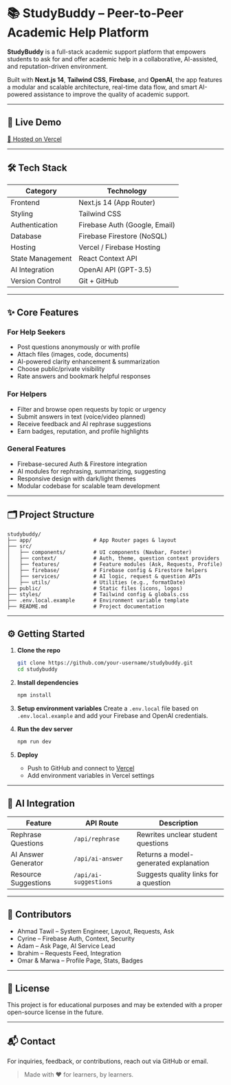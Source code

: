 # 📚 StudyBuddy – Peer-to-Peer Academic Help Platform

**StudyBuddy** is a full-stack academic support platform that empowers students to ask for and offer academic help in a collaborative, AI-assisted, and reputation-driven environment.

Built with **Next.js 14**, **Tailwind CSS**, **Firebase**, and **OpenAI**, the app features a modular and scalable architecture, real-time data flow, and smart AI-powered assistance to improve the quality of academic support.

---

## 🚀 Live Demo

[🔗 Hosted on Vercel](https://study-buddy-ebon-one.vercel.app/)

---

## 🛠️ Tech Stack

| Category         | Technology                      |
|------------------|----------------------------------|
| Frontend         | Next.js 14 (App Router)         |
| Styling          | Tailwind CSS                    |
| Authentication   | Firebase Auth (Google, Email)   |
| Database         | Firebase Firestore (NoSQL)      |
| Hosting          | Vercel / Firebase Hosting       |
| State Management | React Context API               |
| AI Integration   | OpenAI API (GPT-3.5)            |
| Version Control  | Git + GitHub                    |

---

## ✨ Core Features

### For Help Seekers
- Post questions anonymously or with profile
- Attach files (images, code, documents)
- AI-powered clarity enhancement & summarization
- Choose public/private visibility
- Rate answers and bookmark helpful responses

### For Helpers
- Filter and browse open requests by topic or urgency
- Submit answers in text (voice/video planned)
- Receive feedback and AI rephrase suggestions
- Earn badges, reputation, and profile highlights

### General Features
- Firebase-secured Auth & Firestore integration
- AI modules for rephrasing, summarizing, suggesting
- Responsive design with dark/light themes
- Modular codebase for scalable team development

---

## 🗂 Project Structure

```
studybuddy/
├── app/                    # App Router pages & layout
├── src/
│   ├── components/         # UI components (Navbar, Footer)
│   ├── context/            # Auth, theme, question context providers
│   ├── features/           # Feature modules (Ask, Requests, Profile)
│   ├── firebase/           # Firebase config & Firestore helpers
│   ├── services/           # AI logic, request & question APIs
│   ├── utils/              # Utilities (e.g., formatDate)
├── public/                 # Static files (icons, logos)
├── styles/                 # Tailwind config & globals.css
├── .env.local.example      # Environment variable template
├── README.md               # Project documentation
```

---

## ⚙️ Getting Started

1. **Clone the repo**
   ```bash
   git clone https://github.com/your-username/studybuddy.git
   cd studybuddy
   ```

2. **Install dependencies**
   ```bash
   npm install
   ```

3. **Setup environment variables**
   Create a `.env.local` file based on `.env.local.example` and add your Firebase and OpenAI credentials.

4. **Run the dev server**
   ```bash
   npm run dev
   ```

5. **Deploy**
   - Push to GitHub and connect to [Vercel](https://vercel.com/)
   - Add environment variables in Vercel settings

---

## 🧠 AI Integration

| Feature              | API Route              | Description                              |
|----------------------|------------------------|------------------------------------------|
| Rephrase Questions   | `/api/rephrase`        | Rewrites unclear student questions       |
| AI Answer Generator  | `/api/ai-answer`       | Returns a model-generated explanation    |
| Resource Suggestions | `/api/ai-suggestions`  | Suggests quality links for a question    |

---

## 👥 Contributors

- Ahmad Tawil – System Engineer, Layout, Requests, Ask
- Cyrine – Firebase Auth, Context, Security
- Adam – Ask Page, AI Service Lead
- Ibrahim – Requests Feed, Integration
- Omar & Marwa – Profile Page, Stats, Badges

---

## 📄 License

This project is for educational purposes and may be extended with a proper open-source license in the future.

---

## 📬 Contact

For inquiries, feedback, or contributions, reach out via GitHub or email.

> Made with ❤️ for learners, by learners.
